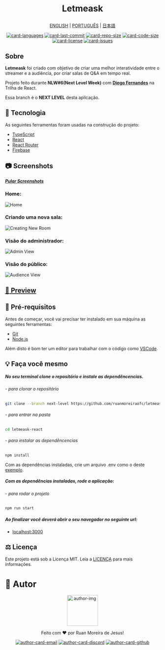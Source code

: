 <h1 align="center">

  Letmeask
</h1>

<div align="center">

  [ENGLISH][lang-en]
  |
  [PORTUGUÊS][lang-pt]
  |
  [日本語][lang-jp]
</div>

<div align="center">

  [![card-languages]][btn-null]
  [![card-last-commit]][btn-null]
  [![card-repo-size]][btn-goto-clone]
  [![card-code-size]][btn-null]
  [![card-license]][btn-goto-license]
  [![card-issues]][btn-goto-issues]
</div>

## Sobre <span id="id-about"/>

**Letmeask** foi criado com objetivo de criar uma melhor interatividade entre o streamer e a audiência, por criar salas de Q&A em tempo real.

Projeto feito durante **NLW#6(Next Level Week)** com **[Diego Fernandes][btn-tutor]** na Trilha de React.

Essa branch é o **NEXT LEVEL** desta aplicação.

## :triangular_ruler: Tecnologia <span id="id-about"/>

As seguintes ferramentas foram usadas na construção do projeto:

- [TypeScript]
- [React]
- [React Router]
- [Firebase]

## :camera: Screenshots <span id="id-looking"/>

##### [Pular Screenshots][btn-skip]

### Home:
![Home]

### Criando uma nova sala:
![Creating New Room]

### Visão do administrador:
![Admin View]

### Visão do público:
![Audience View]

## [:eyes: Preview][btn-preview] <span id="id-preview"/>

## :electric_plug: Pré-requisitos <span id="id-clone"/>

Antes de começar, você vai precisar ter instalado em sua máquina as seguintes ferramentas:

- [Git][btn-git]
- [Node.js][btn-node]

Além disto é bom ter um editor para trabalhar com o código como [VSCode][btn-vscode].

## :bulb: Faça você mesmo

##### No seu terminal clone o repositório e instale as dependêncencias.

###### - para clonar o repositório
```bash
git clone --branch next-level https://github.com/ruanmoreiraofc/letmeask-react.git
```
###### - para entrar na pasta
```bash
cd letmeask-react
```
###### - para instalar as dependêncencias
```bash
npm install
```

Com as dependências instaladas, crie um arquivo .env como o deste [exemplo][btn-example].

##### Com as dependências instaladas, rode a aplicação:

###### - para rodar o projeto
```bash
npm run start
```

##### Ao finalizar você deverá abrir o seu navegador no seguinte url:
- [localhost:3000][btn-localhost]

## :balance_scale: Licença <span id="id-license"/>

Este projeto está sob a Licença MIT. Leia a [LICENÇA][btn-license] para mais informações.

# :boy: Autor <span id="id-author"/>

<div align="center">

  <p>
    <img
      alt="author-img"
      title="Ruan Moreira de Jesus"
      width="100"
      src="https://github.com/ruanmoreiraofc.png">
  </p>

  Feito com :heart: por Ruan Moreira de Jesus!

  [![author-card-email]][author-btn-email]
  [![author-card-discord]][author-btn-discord]
  [![author-card-github]][author-btn-github]
</div>

<!--
  ***---- VARIABLES ----***
-->
[btn-null]: #

<!-- *** AUTHOR *** -->
[author-img]: https://github.com/ruanmoreiraofc.png?size=100 "Ruan Moreira de Jesus"

[author-card-email]: https://img.shields.io/badge/Email--$?style=social&logo=microsoft-outlook
[author-card-discord]: https://img.shields.io/badge/Discord--$?style=social&logo=discord
[author-card-github]: https://img.shields.io/github/followers/ruanmoreiraofc?style=social

[author-btn-email]: mailto:ruanmoreiraofc@hotmail.com "Entre em contato!"
[author-btn-discord]: #RuanMoreiraOfc#7904 "RuanMoreiraOfc#7904"
[author-btn-github]: https://github.com/ruanmoreiraofc "Meu Github"

<!-- *** LANGUAGES README *** -->
[lang-en]: README.md
[lang-pt]: #
[lang-jp]: #

<!-- *** INFO CARDS *** -->
[card-languages]: https://img.shields.io/github/languages/count/ruanmoreiraofc/letmeask-react?style=for-the-badge&label=Languagens
[card-last-commit]: https://img.shields.io/github/last-commit/ruanmoreiraofc/letmeask-react?style=for-the-badge&label=Último%20Commit
[card-repo-size]: https://img.shields.io/github/repo-size/ruanmoreiraofc/letmeask-react?style=for-the-badge&label=Repositório
[card-code-size]: https://img.shields.io/github/languages/code-size/ruanmoreiraofc/letmeask-react?style=for-the-badge&label=Código
[card-license]: https://img.shields.io/github/license/ruanmoreiraofc/letmeask-react?style=for-the-badge&label=Licença
[card-issues]: https://img.shields.io/github/issues/ruanmoreiraofc/letmeask-react?style=for-the-badge

<!-- *** MAIN BUTTONS *** -->
[btn-tutor]: https://github.com/diego3g "CTO na Rocketseat"
[btn-git]: https://git-scm.com
[btn-node]: https://nodejs.org
[btn-vscode]: https://code.visualstudio.com

[btn-skip]: #id-preview
[btn-goto-clone]: #id-clone
[btn-goto-license]: #id-license
[btn-goto-issues]: https://github.com/ruanmoreiraofc/letmeask-react/issues?q=is%3Aopen

[btn-next-level]: #
[btn-preview]: https://letmeask-nonext.web.app
[btn-example]: .env.template
[btn-localhost]: http://localhost:3000
[btn-license]: LICENSE

<!-- *** TECHNOLOGY *** -->
[TypeScript]: https://www.typescriptlang.org
[React]: https://reactjs.org
[React Router]: https://github.com/ReactTraining/react-router
[Firebase]: https://firebase.google.com

<!-- *** SCREENSHOTS *** -->
[Home]: https://user-images.githubusercontent.com/36450847/124034099-2cec2d80-d9d1-11eb-9b8a-cc1542848b07.jpg
[Creating New Room]: https://user-images.githubusercontent.com/36450847/124034137-37a6c280-d9d1-11eb-9317-21c24d83cc8d.jpg
[Admin View]: https://user-images.githubusercontent.com/36450847/124034180-45f4de80-d9d1-11eb-82e2-e155ac0b6c01.jpg
[Audience View]: https://user-images.githubusercontent.com/36450847/124034175-43928480-d9d1-11eb-8e98-a16fb9c83f92.jpg